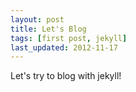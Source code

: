 ```yaml
---
layout: post
title: Let's Blog
tags: [first post, jekyll]
last_updated: 2012-11-17
---
```

Let's try to blog with jekyll!
